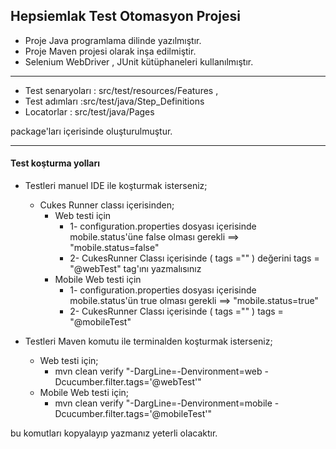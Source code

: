  Hepsiemlak Test Otomasyon Projesi
---

* Proje Java  programlama dilinde yazılmıştır.
* Proje Maven projesi olarak inşa edilmiştir.
* Selenium WebDriver , JUnit kütüphaneleri kullanılmıştır.

---
* Test senaryoları : src/test/resources/Features ,
* Test adımları    :src/test/java/Step_Definitions 
* Locatorlar       : src/test/java/Pages

package'ları içerisinde oluşturulmuştur.


---
#### Test koşturma yolları
- Testleri manuel IDE ile koşturmak isterseniz;
  - Cukes Runner classı içerisinden;
    - Web testi için
      - 1- configuration.properties dosyası içerisinde  mobile.status'üne false olması gerekli ==> "mobile.status=false"
      - 2- CukesRunner Classı içerisinde ( tags ="" ) değerini tags = "@webTest" tag'ını yazmalısınız
    - Mobile Web testi için 
      - 1- configuration.properties dosyası içerisinde  mobile.status'ün true olması gerekli ==> "mobile.status=true"
      - 2- CukesRunner Classı içerisinde ( tags ="" )   tags = "@mobileTest" 


- Testleri Maven komutu ile terminalden koşturmak isterseniz;
   - Web testi için;
     - mvn clean verify "-DargLine=-Denvironment=web -Dcucumber.filter.tags='@webTest'"
   - Mobile Web testi için;
     - mvn clean verify "-DargLine=-Denvironment=mobile -Dcucumber.filter.tags='@mobileTest'"

bu komutları kopyalayıp yazmanız yeterli olacaktır.


